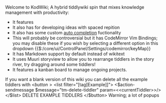 Welcome to KodWiki; A hybrid tiddlywiki spin that mixes knowledge management with productivity:
* It features [](#Contextual%20Backlinking)
* It also has [](#A%20Writing%20Inbox) for developing ideas with spaced repition
* It also has some custom [auto completion](#Auto%20Complete) fuctionality
* This will probably be controversial but it has CodeMirror Vim Bindings; you may disable these if you wish by selecting a different option in this dropdown {{$:/core/ui/ControlPanel/Settings/codemirror/keyMap}}
* It has Markdown support by default instead of wikitext [](#Tiddlers%20In%20Markdown)
* It uses Muuri storyview to allow you to rearrange tiddlers in the story river, try dragging around some tiddlers!
* It features a kanban board to manage ongoing projects.[](#Kanban%20Boards)


If you want a blank version of this wiki you can delete all the example tiddlers with 
<$button>
<$list filter="[tag[Example]]">
<$action-sendmessage $message="tm-delete-tiddler" param=<<currentTiddler>>/>
</$list>
DELETE EXAMPLE TIDDLERS
</$button>
Warning; a lot of popups
